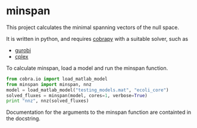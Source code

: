 minspan
=======

This project calculates the minimal spanning vectors of the null space.

It is written in python, and requires [cobrapy](https://github.com/opencobra/cobrapy) with a suitable solver, such as
* [gurobi](http://www.gurobi.com/)
* [cplex](http://www-01.ibm.com/software/integration/optimization/cplex-optimizer/)

To calculate minspan, load a model and run the minspan function.

```python
from cobra.io import load_matlab_model
from minspan import minspan, nnz
model = load_matlab_model("testing_models.mat", "ecoli_core")
solved_fluxes = minspan(model, cores=1, verbose=True)
print "nnz", nnz(solved_fluxes)
```

Documentation for the arguments to the minspan function are containted in the docstring.